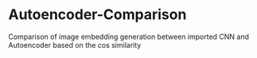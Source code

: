 # Autoencoder-Comparison
Comparison of image embedding generation between imported CNN and Autoencoder based on the cos similarity
